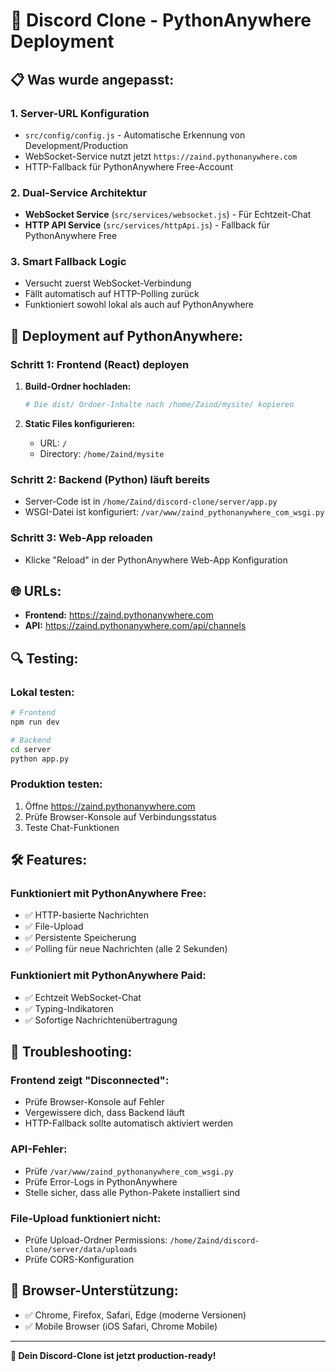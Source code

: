 # 🚀 Discord Clone - PythonAnywhere Deployment

## 📋 Was wurde angepasst:

### 1. **Server-URL Konfiguration**
- `src/config/config.js` - Automatische Erkennung von Development/Production
- WebSocket-Service nutzt jetzt `https://zaind.pythonanywhere.com`
- HTTP-Fallback für PythonAnywhere Free-Account

### 2. **Dual-Service Architektur**
- **WebSocket Service** (`src/services/websocket.js`) - Für Echtzeit-Chat
- **HTTP API Service** (`src/services/httpApi.js`) - Fallback für PythonAnywhere Free

### 3. **Smart Fallback Logic**
- Versucht zuerst WebSocket-Verbindung
- Fällt automatisch auf HTTP-Polling zurück
- Funktioniert sowohl lokal als auch auf PythonAnywhere

## 🔧 Deployment auf PythonAnywhere:

### **Schritt 1: Frontend (React) deployen**

1. **Build-Ordner hochladen:**
   ```bash
   # Die dist/ Ordner-Inhalte nach /home/Zaind/mysite/ kopieren
   ```

2. **Static Files konfigurieren:**
   - URL: `/`
   - Directory: `/home/Zaind/mysite`

### **Schritt 2: Backend (Python) läuft bereits**
- Server-Code ist in `/home/Zaind/discord-clone/server/app.py`
- WSGI-Datei ist konfiguriert: `/var/www/zaind_pythonanywhere_com_wsgi.py`

### **Schritt 3: Web-App reloaden**
- Klicke "Reload" in der PythonAnywhere Web-App Konfiguration

## 🌐 URLs:

- **Frontend:** https://zaind.pythonanywhere.com
- **API:** https://zaind.pythonanywhere.com/api/channels

## 🔍 Testing:

### **Lokal testen:**
```bash
# Frontend
npm run dev

# Backend
cd server
python app.py
```

### **Produktion testen:**
1. Öffne https://zaind.pythonanywhere.com
2. Prüfe Browser-Konsole auf Verbindungsstatus
3. Teste Chat-Funktionen

## 🛠️ Features:

### **Funktioniert mit PythonAnywhere Free:**
- ✅ HTTP-basierte Nachrichten
- ✅ File-Upload
- ✅ Persistente Speicherung
- ✅ Polling für neue Nachrichten (alle 2 Sekunden)

### **Funktioniert mit PythonAnywhere Paid:**
- ✅ Echtzeit WebSocket-Chat
- ✅ Typing-Indikatoren
- ✅ Sofortige Nachrichtenübertragung

## 🐛 Troubleshooting:

### **Frontend zeigt "Disconnected":**
- Prüfe Browser-Konsole auf Fehler
- Vergewissere dich, dass Backend läuft
- HTTP-Fallback sollte automatisch aktiviert werden

### **API-Fehler:**
- Prüfe `/var/www/zaind_pythonanywhere_com_wsgi.py`
- Prüfe Error-Logs in PythonAnywhere
- Stelle sicher, dass alle Python-Pakete installiert sind

### **File-Upload funktioniert nicht:**
- Prüfe Upload-Ordner Permissions: `/home/Zaind/discord-clone/server/data/uploads`
- Prüfe CORS-Konfiguration

## 📱 Browser-Unterstützung:
- ✅ Chrome, Firefox, Safari, Edge (moderne Versionen)
- ✅ Mobile Browser (iOS Safari, Chrome Mobile)

---

**🎉 Dein Discord-Clone ist jetzt production-ready!**
